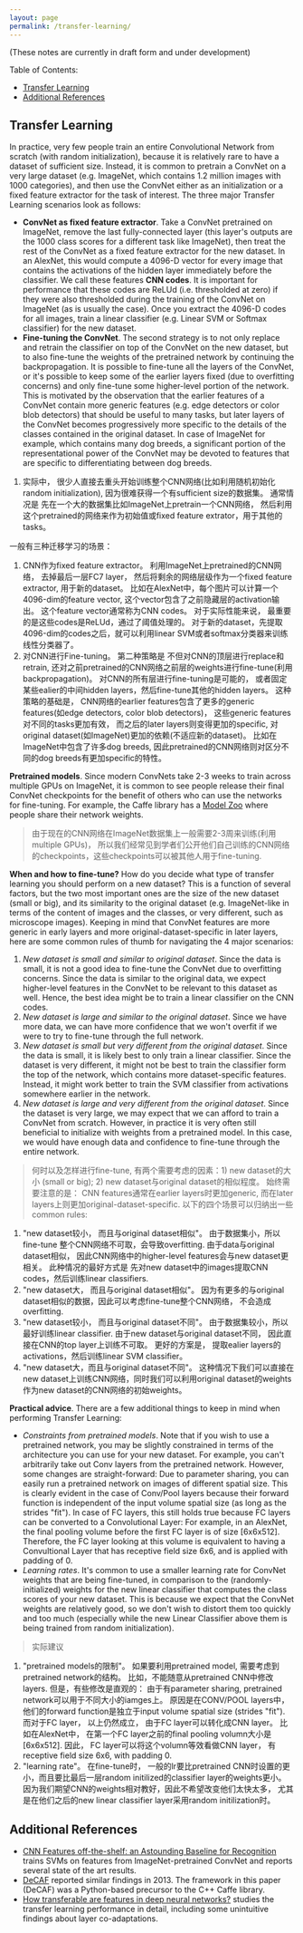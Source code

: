 ```yaml
---
layout: page
permalink: /transfer-learning/
---
```


(These notes are currently in draft form and under development)

Table of Contents:

- [Transfer Learning](#tf)
- [Additional References](#add)

<a name='tf'></a>
## Transfer Learning

In practice, very few people train an entire Convolutional Network from scratch (with random initialization), because it is relatively rare to have a dataset of sufficient size. Instead, it is common to pretrain a ConvNet on a very large dataset (e.g. ImageNet, which contains 1.2 million images with 1000 categories), and then use the ConvNet either as an initialization or a fixed feature extractor for the task of interest. The three major Transfer Learning scenarios look as follows:

- **ConvNet as fixed feature extractor**. Take a ConvNet pretrained on ImageNet, remove the last fully-connected layer (this layer's outputs are the 1000 class scores for a different task like ImageNet), then treat the rest of the ConvNet as a fixed feature extractor for the new dataset. In an AlexNet, this would compute a 4096-D vector for every image that contains the activations of the hidden layer immediately before the classifier. We call these features **CNN codes**. It is important for performance that these codes are ReLUd (i.e. thresholded at zero) if they were also thresholded during the training of the ConvNet on ImageNet (as is usually the case). Once you extract the 4096-D codes for all images, train a linear classifier (e.g. Linear SVM or Softmax classifier) for the new dataset.
- **Fine-tuning the ConvNet**. The second strategy is to not only replace and retrain the classifier on top of the ConvNet on the new dataset, but to also fine-tune the weights of the pretrained network by continuing the backpropagation. It is possible to fine-tune all the layers of the ConvNet, or it's possible to keep some of the earlier layers fixed (due to overfitting concerns) and only fine-tune some higher-level portion of the network. This is motivated by the observation that the earlier features of a ConvNet contain more generic features (e.g. edge detectors or color blob detectors) that should be useful to many tasks, but later layers of the ConvNet becomes progressively more specific to the details of the classes contained in the original dataset. In case of ImageNet for example, which contains many dog breeds, a significant portion of the representational power of the ConvNet may be devoted to features that are specific to differentiating between dog breeds.

>
1. 实际中， 很少人直接去重头开始训练整个CNN网络(比如利用随机初始化random initialization), 因为很难获得一个有sufficient size的数据集。 通常情况是 先在一个大的数据集比如ImageNet上pretrain一个CNN网络， 然后利用这个pretrained的网络来作为初始值或fixed feature extrator，用于其他的tasks。 

一般有三种迁移学习的场景：
>
1. CNN作为fixed feature extractor。 利用ImageNet上pretrained的CNN网络， 去掉最后一层FC7 layer， 然后将剩余的网络层级作为一个fixed feature extractor, 用于新的dataset。 比如在AlexNet中，每个图片可以计算一个4096-dim的feature vector, 这个vector包含了之前隐藏层的activation输出。 这个feature vector通常称为CNN codes。 对于实际性能来说， 最重要的是这些codes是ReLUd，通过了阈值处理的。 对于新的dataset，先提取4096-dim的codes之后，就可以利用linear SVM或者softmax分类器来训练线性分类器了。
2. 对CNN进行Fine-tuning。  第二种策略是 不但对CNN的顶层进行replace和retrain, 还对之前pretrained的CNN网络之前层的weights进行fine-tune(利用backpropagation)。 对CNN的所有层进行fine-tuning是可能的， 或者固定某些ealier的中间hidden layers，然后fine-tune其他的hidden layers。  这种策略的基础是， CNN网络的earlier features包含了更多的generic features(如edge detectors, color blob detectors)， 这些generic features 对不同的tasks更加有效， 而之后的later layers则变得更加的specific, 对original dataset(如ImageNet)更加的依赖(不适应新的dataset)。 比如在ImageNet中包含了许多dog breeds, 因此pretrained的CNN网络则对区分不同的dog breeds有更加specific的特性。

**Pretrained models**. Since modern ConvNets take 2-3 weeks to train across multiple GPUs on ImageNet, it is common to see people release their final ConvNet checkpoints for the benefit of others who can use the networks for fine-tuning. For example, the Caffe library has a [Model Zoo](https://github.com/BVLC/caffe/wiki/Model-Zoo) where people share their network weights.

> 由于现在的CNN网络在ImageNet数据集上一般需要2-3周来训练(利用multiple GPUs)， 所以我们经常见到学者们公开他们自己训练的CNN网络的checkpoints，这些checkpoints可以被其他人用于fine-tuning. 

**When and how to fine-tune?** How do you decide what type of transfer learning you should perform on a new dataset? This is a function of several factors, but the two most important ones are the size of the new dataset (small or big), and its similarity to the original dataset (e.g. ImageNet-like in terms of the content of images and the classes, or very different, such as microscope images). Keeping in mind that ConvNet features are more generic in early layers and more original-dataset-specific in later layers, here are some common rules of thumb for navigating the 4 major scenarios:

1. *New dataset is small and similar to original dataset*. Since the data is small, it is not a good idea to fine-tune the ConvNet due to overfitting concerns. Since the data is similar to the original data, we expect higher-level features in the ConvNet to be relevant to this dataset as well. Hence, the best idea might be to train a linear classifier on the CNN codes.
2. *New dataset is large and similar to the original dataset*. Since we have more data, we can have more confidence that we won't overfit if we were to try to fine-tune through the full network.
3. *New dataset is small but very different from the original dataset*. Since the data is small, it is likely best to only train a linear classifier. Since the dataset is very different, it might not be best to train the classifier form the top of the network, which contains more dataset-specific features. Instead, it might work better to train the SVM classifier from activations somewhere earlier in the network.
4. *New dataset is large and very different from the original dataset*. Since the dataset is very large, we may expect that we can afford to train a ConvNet from scratch. However, in practice it is very often still beneficial to initialize with weights from a pretrained model. In this case, we would have enough data and confidence to fine-tune through the entire network.

> 何时以及怎样进行fine-tune, 有两个需要考虑的因素：1) new dataset的大小 (small or big); 2) new dataset与original dataset的相似程度。 始终需要注意的是： CNN features通常在earlier layers时更加generic, 而在later layers上则更加original-dataset-specific. 以下的四个场景可以归纳出一些common rules:
>
1. "new dataset较小， 而且与original dataset相似"。 由于数据集小，所以fine-tune 整个CNN网络不可取，会导致overfitting. 由于data与original dataset相似， 因此CNN网络中的higher-level features会与new dataset更相关。 此种情况的最好方式是 先对new dataset中的images提取CNN codes，然后训练linear classifiers.
2. "new dataset大， 而且与original dataset相似"。 因为有更多的与original dataset相似的数据，因此可以考虑fine-tune整个CNN网络， 不会造成overfitting.
3. "new dataset较小， 而且与original dataset不同"。 由于数据集较小，所以最好训练linear classifier. 由于new dataset与original dataset不同， 因此直接在CNN的top layer上训练不可取。 更好的方案是， 提取ealier layers的activations，然后训练linear SVM classifier。
4. "new dataset大，而且与original dataset不同"。 这种情况下我们可以直接在new dataset上训练CNN网络，同时我们可以利用original dataset的weights作为new dataset的CNN网络的初始weights。 

**Practical advice**. There are a few additional things to keep in mind when performing Transfer Learning:

- *Constraints from pretrained models*. Note that if you wish to use a pretrained network, you may be slightly constrained in terms of the architecture you can use for your new dataset. For example, you can't arbitrarily take out Conv layers from the pretrained network. However, some changes are straight-forward: Due to parameter sharing, you can easily run a pretrained network on images of different spatial size. This is clearly evident in the case of Conv/Pool layers because their forward function is independent of the input volume spatial size (as long as the strides "fit"). In case of FC layers, this still holds true because FC layers can be converted to a Convolutional Layer: For example, in an AlexNet, the final pooling volume before the first FC layer is of size [6x6x512]. Therefore, the FC layer looking at this volume is equivalent to having a Convultional Layer that has receptive field size 6x6, and is applied with padding of 0.
- *Learning rates*. It's common to use a smaller learning rate for ConvNet weights that are being fine-tuned, in comparison to the (randomly-initialized) weights for the new linear classifier that computes the class scores of your new dataset. This is because we expect that the ConvNet weights are relatively good, so we don't wish to distort them too quickly and too much (especially while the new Linear Classifier above them is being trained from random initialization).

> 实际建议
>
1. "pretrained models的限制"。 如果要利用pretrained model, 需要考虑到pretrained network的结构。 比如，不能随意从pretrained CNN中修改layers. 但是，有些修改是直观的： 由于有parameter sharing, pretrained network可以用于不同大小的iamges上。 原因是在CONV/POOL layers中， 他们的forward function是独立于input volume spatial size (strides "fit"). 而对于FC layer， 以上仍然成立， 由于FC layer可以转化成CNN layer。 比如在AlexNet中， 在第一个FC layer之前的final pooling volumn大小是[6x6x512]. 因此， FC layer可以将这个volumn等效看做CNN layer， 有receptive field size 6x6, with padding 0.
2. "learning rate"。 在fine-tune时， 一般的lr要比pretrained CNN时设置的更小，而且要比最后一层random initilized的classifier layer的weights更小。 因为我们期望CNN的weights相对教好，因此不希望改变他们太快太多， 尤其是在他们之后的new linear classifier layer采用random initilization时。

<a name='tf'></a>
## Additional References

- [CNN Features off-the-shelf: an Astounding Baseline for Recognition](http://arxiv.org/abs/1403.6382) trains SVMs on features from ImageNet-pretrained ConvNet and reports several state of the art results.
- [DeCAF](http://arxiv.org/abs/1310.1531) reported similar findings in 2013. The framework in this paper (DeCAF) was a Python-based precursor to the C++ Caffe library.
- [How transferable are features in deep neural networks?](http://arxiv.org/abs/1411.1792) studies the transfer learning performance in detail, including some unintuitive findings about layer co-adaptations.